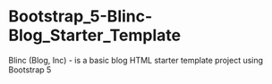 # Bootstrap_5-Blinc-Blog_Starter_Template

 Blinc (Blog, Inc) - is a basic blog  HTML starter template project using Bootstrap 5
